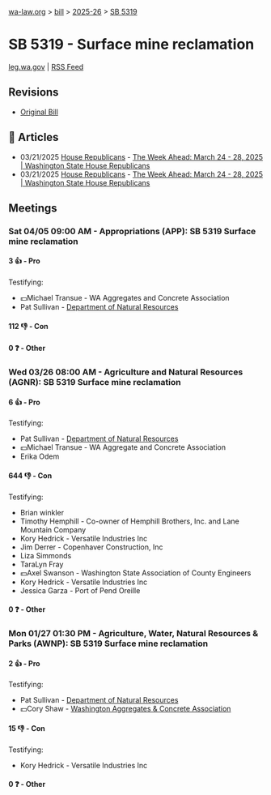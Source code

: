 [wa-law.org](/) > [bill](/bill/) > [2025-26](/bill/2025-26/) > [SB 5319](/bill/2025-26/sb/5319/)

# SB 5319 - Surface mine reclamation
[leg.wa.gov](https://app.leg.wa.gov/billsummary?BillNumber=5319&Year=2025&Initiative=false) | [RSS Feed](./rss.xml)

## Revisions
* [Original Bill](1/)

## 📰 Articles
* 03/21/2025 [House Republicans](/org/house_republicans/) - [The Week Ahead: March 24 - 28, 2025 | Washington State House Republicans](http://houserepublicans.wa.gov/week/the-week-ahead-march-24-28-2025/#:~:text=SB%205319)
* 03/21/2025 [House Republicans](/org/house_republicans/) - [The Week Ahead: March 24 - 28, 2025 | Washington State House Republicans](https://houserepublicans.wa.gov/week/the-week-ahead-march-24-28-2025/#:~:text=SB%205319)

## Meetings
### Sat 04/05 09:00 AM - Appropriations (APP): SB 5319 Surface mine reclamation
#### 3 👍 - Pro
Testifying:
* 💵Michael Transue - WA Aggregates and Concrete Association
* Pat Sullivan - [Department of Natural Resources](/org/department_of_natural_resources/)

#### 112 👎 - Con

#### 0 ❓ - Other

### Wed 03/26 08:00 AM - Agriculture and Natural Resources (AGNR): SB 5319 Surface mine reclamation
#### 6 👍 - Pro
Testifying:
* Pat Sullivan - [Department of Natural Resources](/org/department_of_natural_resources/)
* 💵Michael Transue - WA Aggregate and Concrete Association
* Erika Odem

#### 644 👎 - Con
Testifying:
* Brian winkler
* Timothy Hemphill - Co-owner of Hemphill Brothers, Inc. and Lane Mountain Company
* Kory Hedrick - Versatile Industries Inc
* Jim Derrer - Copenhaver Construction, Inc
* Liza Simmonds
* TaraLyn Fray
* 💵Axel Swanson - Washington State Association of County Engineers
* Kory Hedrick - Versatile Industries Inc
* Jessica Garza - Port of Pend Oreille

#### 0 ❓ - Other

### Mon 01/27 01:30 PM - Agriculture, Water, Natural Resources & Parks (AWNP): SB 5319 Surface mine reclamation
#### 2 👍 - Pro
Testifying:
* Pat Sullivan - [Department of Natural Resources](/org/department_of_natural_resources/)
* 💵Cory Shaw - [Washington Aggregates & Concrete Association](/org/washington_aggregates_&_concrete_association/)

#### 15 👎 - Con
Testifying:
* Kory Hedrick - Versatile Industries Inc

#### 0 ❓ - Other
